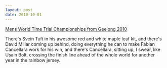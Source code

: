 ```yaml
---
layout: post
date: 2010-10-01
---  
```


[Mens World Time Trial Championships from Geelong 2010](https://www.youtube.com/watch?v=Ou9QLf0e5ig) 

There's Svein Tuft in his awesome red and white maple leaf kit, and there's David Millar coming up behind, doing everything he can to make Fabian Cancellara work for his win, and there's Cancellara, sitting up, I swear, like Usain Bolt, crossing the finish line ahead of the whole world for another year in the rainbow jersey.
